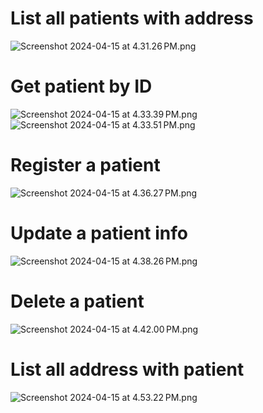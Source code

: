 <h1> List all patients with address </h1>

![Screenshot 2024-04-15 at 4.31.26 PM.png](screenshots%2FScreenshot%202024-04-15%20at%204.31.26%E2%80%AFPM.png)

<h1> Get patient by ID </h1>

![Screenshot 2024-04-15 at 4.33.39 PM.png](screenshots%2FScreenshot%202024-04-15%20at%204.33.39%E2%80%AFPM.png)
![Screenshot 2024-04-15 at 4.33.51 PM.png](screenshots%2FScreenshot%202024-04-15%20at%204.33.51%E2%80%AFPM.png)

<h1> Register a patient </h1>

![Screenshot 2024-04-15 at 4.36.27 PM.png](screenshots%2FScreenshot%202024-04-15%20at%204.36.27%E2%80%AFPM.png)

<h1> Update a patient info </h1>

![Screenshot 2024-04-15 at 4.38.26 PM.png](screenshots%2FScreenshot%202024-04-15%20at%204.38.26%E2%80%AFPM.png)


<h1> Delete a patient </h1>

![Screenshot 2024-04-15 at 4.42.00 PM.png](screenshots%2FScreenshot%202024-04-15%20at%204.42.00%E2%80%AFPM.png)

<h1> List all address with patient </h1>

![Screenshot 2024-04-15 at 4.53.22 PM.png](screenshots%2FScreenshot%202024-04-15%20at%204.53.22%E2%80%AFPM.png)
